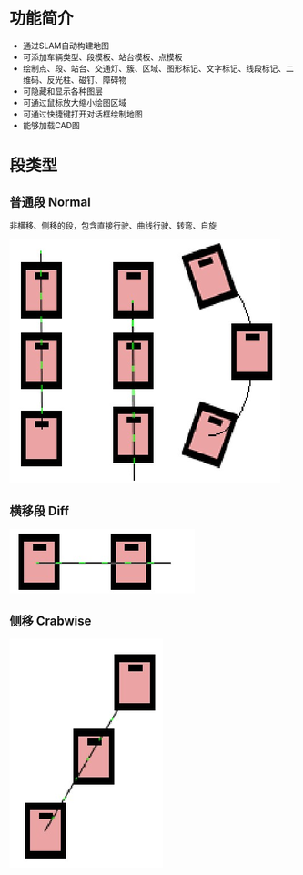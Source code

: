 # 功能简介

- 通过SLAM自动构建地图
- 可添加车辆类型、段模板、站台模板、点模板
- 绘制点、段、站台、交通灯、簇、区域、图形标记、文字标记、线段标记、二维码、反光柱、磁钉、障碍物
- 可隐藏和显示各种图层
- 可通过鼠标放大缩小绘图区域
- 可通过快捷键打开对话框绘制地图
- 能够加载CAD图





# 段类型

## 普通段 Normal

非横移、侧移的段，包含直接行驶、曲线行驶、转弯、自旋

![](images\normal_segment.jpg)

## 横移段 Diff



![](images\diff_segment.jpg)



## 侧移 Crabwise

![](images\侧移.jpg)